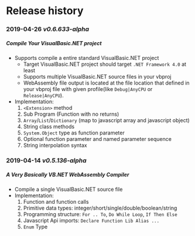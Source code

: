 # Release history

### 2019-04-26 *v0.6.633-alpha*

##### Compile Your VisualBasic.NET project

+ Supports compile a entire standard VisualBasic.NET project
   + Target VisualBasic.NET project should target ``.NET Framework 4.0`` at least
   + Supports multiple VisualBasic.NET source files in your vbproj
   + WebAssembly file output is located at the file location that defined in your vbproj file with given profile(like ``Debug|AnyCPU`` or ``Release|AnyCPU``).
+ Implementation:
   1. ``<Extension>`` method
   2. Sub Program (Function with no returns)
   3. ``Array``/``List``/``Dictionary`` (map to javascript array and javascript object)
   4. String class methods
   5. ``System.Object`` type as function parameter
   6. Optional function parameter and named parameter sequence
   7. String interpolation syntax

### 2019-04-14 *v0.5.136-alpha*

##### A Very Basically VB.NET WebAssembly Compiler

+ Compile a single VisualBasic.NET source file
+ Implementation: 
   1. Function and function calls
   2. Primitive data types: integer/short/single/double/boolean/string
   3. Programming structure: ``For .. To``, ``Do While Loop``, ``If Then Else``
   4. Javascript Api imports: ``Declare Function Lib Alias ...``
   5. ``Enum`` Type
